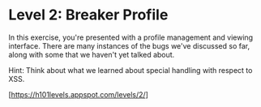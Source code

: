 Level 2: Breaker Profile
========================

In this exercise, you're presented with a profile management and viewing interface. There are many instances of the bugs we've discussed so far, along with some that we haven't yet talked about.

Hint: Think about what we learned about special handling with respect to XSS.

[https://h101levels.appspot.com/levels/2/]
